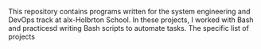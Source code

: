 This repository contains programs written for the system engineering and DevOps track at alx-Holbrton School. In these projects, I worked with Bash and practicesd writing Bash scripts to automate tasks. The specific list of projects
